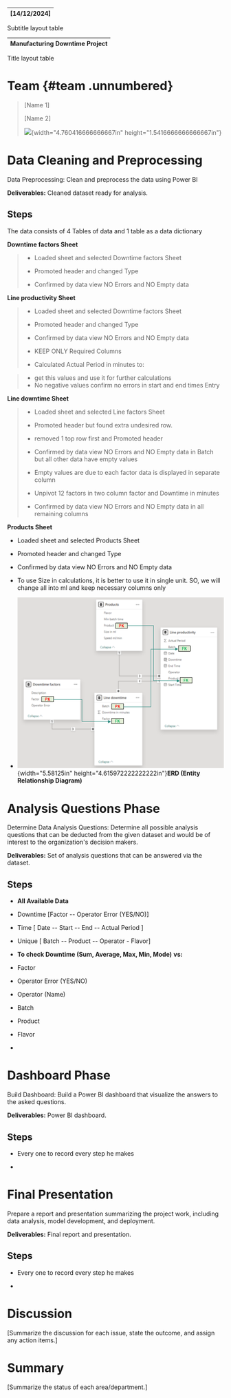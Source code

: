 | \[14/12/2024\] |
|----------------|

Subtitle layout table

| Manufacturing Downtime Project |
|--------------------------------|

Title layout table

# Team {#team .unnumbered}

> \[Name 1\]
>
> \[Name 2\]
>
> ![](media/image1.jpg){width="4.760416666666667in"
> height="1.5416666666666667in"}

# Data Cleaning and Preprocessing

Data Preprocessing: Clean and preprocess the data using Power BI

**Deliverables:** Cleaned dataset ready for analysis.

## **Steps** 

The data consists of 4 Tables of data and 1 table as a data dictionary

**Downtime factors Sheet**

<!-- -->

>- Loaded sheet and selected Downtime factors Sheet
>
> - Promoted header and changed Type
>
> - Confirmed by data view NO Errors and NO Empty data

<!-- -->


**Line productivity Sheet**

<!-- -->

>- Loaded sheet and selected Downtime factors Sheet
>
>- Promoted header and changed Type
>
>- Confirmed by data view NO Errors and NO Empty data
>
>- KEEP ONLY Required Columns
>
>- Calculated Actual Period in minutes to:
>
<!-- -->
>
>    - get this values and use it for further calculations
>    - No negative values confirm no errors in start and end times Entry
<!-- -->
<!-- -->

**Line downtime Sheet**

<!-- -->
>
>- Loaded sheet and selected Line factors Sheet
>
>- Promoted header but found extra undesired row.
>
>- removed 1 top row first and Promoted header
>
>- Confirmed by data view NO Errors and NO Empty data in Batch but all
  other data have empty values
>
>- Empty values are due to each factor data is displayed in separate
  column
>
>- Unpivot 12 factors in two column factor and Downtime in minutes
>
>- Confirmed by data view NO Errors and NO Empty data in all remaining
  columns
>
<!-- -->


**Products Sheet**

<!-- -->

- Loaded sheet and selected Products Sheet

- Promoted header and changed Type

- Confirmed by data view NO Errors and NO Empty data

- To use Size in calculations, it is better to use it in single unit.
  SO, we will change all into ml and keep necessary columns only

<!-- -->

- ![](media/image2.png){width="5.58125in"
  height="4.615972222222222in"}**ERD (Entity Relationship Diagram)**

# Analysis Questions Phase

Determine Data Analysis Questions: Determine all possible analysis
questions that can be deducted from the given dataset and would be of
interest to the organization's decision makers.

**Deliverables:** Set of analysis questions that can be answered via the
dataset.

## **Steps** 

- **All Available Data**

<!-- -->

- Downtime \[Factor -- Operator Error (YES/NO)\]

- Time \[ Date -- Start -- End -- Actual Period \]

- Unique \[ Batch -- Product -- Operator - Flavor\]

<!-- -->

- **To check Downtime (Sum, Average, Max, Min, Mode)** **vs:**

<!-- -->

- Factor

- Operator Error (YES/NO)

- Operator (Name)

- Batch

- Product

- Flavor

<!-- -->

- 

# Dashboard Phase

Build Dashboard: Build a Power BI dashboard that visualize the answers
to the asked questions.

**Deliverables:** Power BI dashboard.

## **Steps** 

- Every one to record every step he makes

- 

# Final Presentation

Prepare a report and presentation summarizing the project work,
including data analysis, model development, and deployment.

**Deliverables:** Final report and presentation.

## **Steps** 

- Every one to record every step he makes

- 

# Discussion 

\[Summarize the discussion for each issue, state the outcome, and assign
any action items.\]

# Summary 

\[Summarize the status of each area/department.\]
